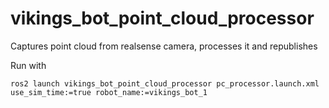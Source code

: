# vikings_bot_point_cloud_processor

Captures point cloud from realsense camera, processes it and republishes


Run with
```
ros2 launch vikings_bot_point_cloud_processor pc_processor.launch.xml use_sim_time:=true robot_name:=vikings_bot_1
```
